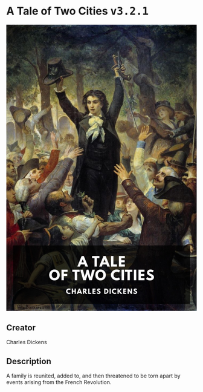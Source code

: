 
# A Tale of Two Cities <kbd>v3.2.1</kbd>

<center>
  <img src="./cover-1024.jpg"/>
</center>

## Creator
Charles Dickens

## Description
A family is reunited, added to, and then threatened to be torn apart by events arising from the French Revolution.
